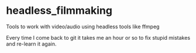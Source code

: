 # headless_filmmaking
Tools to work with video/audio using headless tools like ffmpeg

Every time I come back to git it takes me an hour or so to fix stupid mistakes and re-learn it again.
